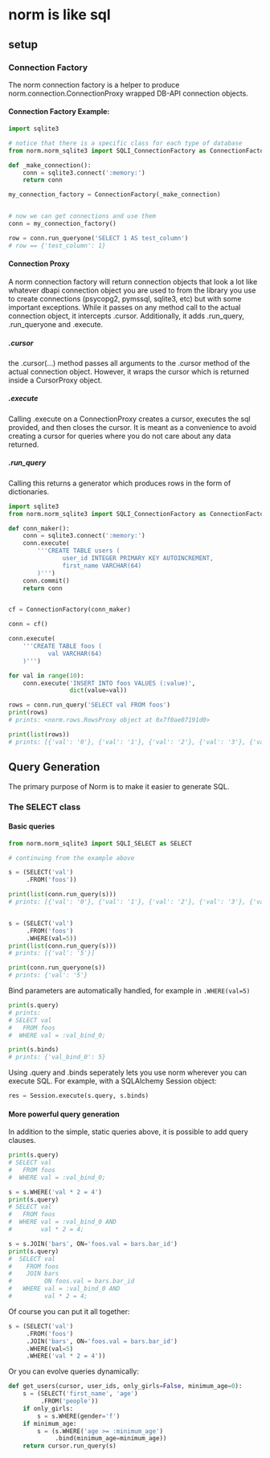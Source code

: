 # norm is like sql

## setup

### Connection Factory
The norm connection factory is a helper to produce norm.connection.ConnectionProxy wrapped DB-API connection objects.

#### Connection Factory Example:
```python
import sqlite3

# notice that there is a specific class for each type of database
from norm.norm_sqlite3 import SQLI_ConnectionFactory as ConnectionFactory

def _make_connection():
    conn = sqlite3.connect(':memory:')
    return conn

my_connection_factory = ConnectionFactory(_make_connection)


# now we can get connections and use them
conn = my_connection_factory()

row = conn.run_queryone('SELECT 1 AS test_column')
# row == {'test_column': 1}

```

#### Connection Proxy
A norm connection factory will return connection objects that look a lot like whatever dbapi connection object you are used to from the library you use to create connections (psycopg2, pymssql, sqlite3, etc) but with some important exceptions.  While it passes on any method call to the actual connection object, it intercepts .cursor.  Additionally, it adds .run_query, .run_queryone  and .execute.


##### .cursor
the .cursor(...) method passes all arguments to the .cursor method of the actual connection object.  However, it wraps the cursor which is returned inside a CursorProxy object.

##### .execute
Calling .execute on a ConnectionProxy creates a cursor, executes the sql provided, and then closes the cursor.  It is meant as a convenience to avoid creating a cursor for queries where you do not care about any data returned.

##### .run_query
Calling this returns a generator which produces rows in the form of dictionaries.

```python
import sqlite3
from norm.norm_sqlite3 import SQLI_ConnectionFactory as ConnectionFactory

def conn_maker():
    conn = sqlite3.connect(':memory:')
    conn.execute(
        '''CREATE TABLE users (
               user_id INTEGER PRIMARY KEY AUTOINCREMENT,
               first_name VARCHAR(64)
        )''')
    conn.commit()
    return conn


cf = ConnectionFactory(conn_maker)

conn = cf()

conn.execute(
    '''CREATE TABLE foos (
           val VARCHAR(64)
    )''')

for val in range(10):
    conn.execute('INSERT INTO foos VALUES (:value)',
                 dict(value=val))

rows = conn.run_query('SELECT val FROM foos')
print(rows)
# prints: <norm.rows.RowsProxy object at 0x7f0ae07191d0>

print(list(rows))
# prints: [{'val': '0'}, {'val': '1'}, {'val': '2'}, {'val': '3'}, {'val': '4'}, {'val': '5'}, {'val': '6'}, {'val': '7'}, {'val': '8'}, {'val': '9'}]

```


## Query Generation
The primary purpose of Norm is to make it easier to generate SQL.

### The SELECT class
#### Basic queries

```python
from norm.norm_sqlite3 import SQLI_SELECT as SELECT

# continuing from the example above

s = (SELECT('val')
     .FROM('foos'))

print(list(conn.run_query(s)))
# prints: [{'val': '0'}, {'val': '1'}, {'val': '2'}, {'val': '3'}, {'val': '4'}, {'val': '5'}, {'val': '6'}, {'val': '7'}, {'val': '8'}, {'val': '9'}]


s = (SELECT('val')
     .FROM('foos')
     .WHERE(val=5))
print(list(conn.run_query(s)))
# prints: [{'val': '5'}]

print(conn.run_queryone(s))
# prints: {'val': '5'}

```

Bind parameters are automatically handled, for example in `.WHERE(val=5)`

```python
print(s.query)
# prints:
# SELECT val
#   FROM foos
#  WHERE val = :val_bind_0;

print(s.binds)
# prints: {'val_bind_0': 5}
```

Using .query and .binds seperately lets you use norm wherever you can execute SQL.  For example, with a SQLAlchemy Session object:

```python
res = Session.execute(s.query, s.binds)
```

#### More powerful query generation
In addition to the simple, static queries above, it is possible to add query clauses.

```python
print(s.query)
# SELECT val
#   FROM foos
#  WHERE val = :val_bind_0;

s = s.WHERE('val * 2 = 4')
print(s.query)
# SELECT val
#   FROM foos
#  WHERE val = :val_bind_0 AND
#        val * 2 = 4;

s = s.JOIN('bars', ON='foos.val = bars.bar_id')
print(s.query)
#  SELECT val
#    FROM foos
#    JOIN bars
#         ON foos.val = bars.bar_id
#   WHERE val = :val_bind_0 AND
#         val * 2 = 4;

```

Of course you can put it all together:
```python
s = (SELECT('val')
     .FROM('foos')
     .JOIN('bars', ON='foos.val = bars.bar_id')
     .WHERE(val=5)
     .WHERE('val * 2 = 4'))
```

Or you can evolve queries dynamically:

```python
def get_users(cursor, user_ids, only_girls=False, minimum_age=0):
    s = (SELECT('first_name', 'age')
         .FROM('people'))
    if only_girls:
        s = s.WHERE(gender='f')
    if minimum_age:
        s = (s.WHERE('age >= :minimum_age')
             .bind(minimum_age=minimum_age))
    return cursor.run_query(s)
```
